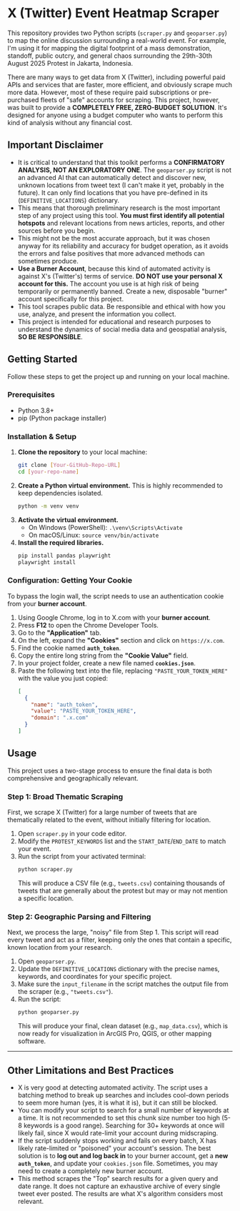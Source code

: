 # X (Twitter) Event Heatmap Scraper

This repository provides two Python scripts (`scraper.py` and `geoparser.py`) to map the online discussion surrounding a real-world event. For example, I'm using it for mapping the digital footprint of a mass demonstration, standoff, public outcry, and general chaos surrounding the 29th-30th August 2025 Protest in Jakarta, Indonesia.

There are many ways to get data from X (Twitter), including powerful paid APIs and services that are faster, more efficient, and obviously scrape much more data. However, most of these require paid subscriptions or pre-purchased fleets of "safe" accounts for scraping. This project, however, was built to provide a **COMPLETELY FREE, ZERO-BUDGET SOLUTION**. It's designed for anyone using a budget computer who wants to perform this kind of analysis without any financial cost.

## Important Disclaimer
  * It is critical to understand that this toolkit performs a **CONFIRMATORY ANALYSIS, NOT AN EXPLORATORY ONE**. The `geoparser.py` script is not an advanced AI that can automatically detect and discover new, unknown locations from tweet text (I can't make it yet, probably in the future). It can only find locations that you have pre-defined in its (`DEFINITIVE_LOCATIONS`) dictionary. 
 * This means that thorough preliminary research is the most important step of any project using this tool. **You must first identify all potential hotspots** and relevant locations from news articles, reports, and other sources before you begin.
 * This might not be the most accurate approach, but it was chosen anyway for its reliability and accuracy for budget operation, as it avoids the errors and false positives that more advanced methods can sometimes produce.
  * **Use a Burner Account**, because this kind of automated activity is against X's (Twitter's) terms of service. **DO NOT use your personal X account for this.** The account you use is at high risk of being temporarily or permanently banned. Create a new, disposable "burner" account specifically for this project.
  * This tool scrapes public data. Be responsible and ethical with how you use, analyze, and present the information you collect.
  * This project is intended for educational and research purposes to understand the dynamics of social media data and geospatial analysis, **SO BE RESPONSIBLE**.

## Getting Started

Follow these steps to get the project up and running on your local machine.

### Prerequisites

  * Python 3.8+
  * pip (Python package installer)

### Installation & Setup

1.  **Clone the repository** to your local machine:
    ```sh
    git clone [Your-GitHub-Repo-URL]
    cd [your-repo-name]
    ```
2.  **Create a Python virtual environment.** This is highly recommended to keep dependencies isolated.
    ```sh
    python -m venv venv
    ```
3.  **Activate the virtual environment.**
      * On Windows (PowerShell): `.\venv\Scripts\Activate`
      * On macOS/Linux: `source venv/bin/activate`
4.  **Install the required libraries.**
    ```sh
    pip install pandas playwright
    playwright install
    ```

### Configuration: Getting Your Cookie

To bypass the login wall, the script needs to use an authentication cookie from your **burner account**.

1.  Using Google Chrome, log in to X.com with your **burner account**.
2.  Press **F12** to open the Chrome Developer Tools.
3.  Go to the **"Application"** tab.
4.  On the left, expand the **"Cookies"** section and click on `https://x.com`.
5.  Find the cookie named **`auth_token`**.
6.  Copy the entire long string from the **"Cookie Value"** field.
7.  In your project folder, create a new file named **`cookies.json`**.
8.  Paste the following text into the file, replacing `"PASTE_YOUR_TOKEN_HERE"` with the value you just copied:
    ```json
    [
      {
        "name": "auth_token",
        "value": "PASTE_YOUR_TOKEN_HERE",
        "domain": ".x.com"
      }
    ]
    ```
## Usage

This project uses a two-stage process to ensure the final data is both comprehensive and geographically relevant.

### Step 1: Broad Thematic Scraping

First, we scrape X (Twitter) for a large number of tweets that are thematically related to the event, without initially filtering for location.

1.  Open `scraper.py` in your code editor.
2.  Modify the `PROTEST_KEYWORDS` list and the `START_DATE`/`END_DATE` to match your event.
3.  Run the script from your activated terminal:
    ```sh
    python scraper.py
    ```
    This will produce a CSV file (e.g., `tweets.csv`) containing thousands of tweets that are generally about the protest but may or may not mention a specific location.

### Step 2: Geographic Parsing and Filtering

Next, we process the large, "noisy" file from Step 1. This script will read every tweet and act as a filter, keeping only the ones that contain a specific, known location from your research.

1.  Open `geoparser.py`.
2.  Update the `DEFINITIVE_LOCATIONS` dictionary with the precise names, keywords, and coordinates for your specific project.
3.  Make sure the `input_filename` in the script matches the output file from the scraper (e.g., `"tweets.csv"`).
4.  Run the script:
    ```sh
    python geoparser.py
    ```
    This will produce your final, clean dataset (e.g., `map_data.csv`), which is now ready for visualization in ArcGIS Pro, QGIS, or other mapping software.

-----

## Other Limitations and Best Practices

  * X is very good at detecting automated activity. The script uses a batching method to break up searches and includes cool-down periods to seem more human (yes, it is what it is), but it can still be blocked.
  * You can modify your script to search for a small number of keywords at a time. It is not recommended to set this chunk size number too high (5-8 keywords is a good range). Searching for 30+ keywords at once will likely fail, since X would rate-limit your account during midscraping.
  * If the script suddenly stops working and fails on every batch, X has likely rate-limited or "poisoned" your account's session. The best solution is to **log out and log back in** to your burner account, get a **new `auth_token`**, and update your `cookies.json` file. Sometimes, you may need to create a completely new burner account.
  * This method scrapes the "Top" search results for a given query and date range. It does not capture an exhaustive archive of every single tweet ever posted. The results are what X's algorithm considers most relevant.

